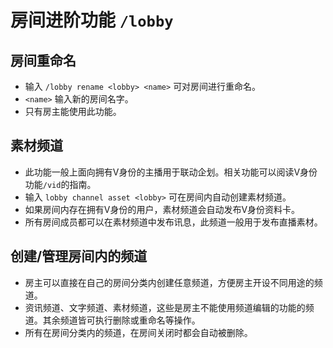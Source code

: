 # 房间进阶功能 `/lobby`

## 房间重命名
- 输入 `/lobby rename <lobby> <name>` 可对房间进行重命名。
- `<name>` 输入新的房间名字。
- 只有房主能使用此功能。

## 素材频道
- 此功能一般上面向拥有V身份的主播用于联动企划。相关功能可以阅读V身份功能`/vid`的指南。
- 输入 `lobby channel asset <lobby>` 可在房间内自动创建素材频道。
- 如果房间内存在拥有V身份的用户，素材频道会自动发布V身份资料卡。
- 所有房间成员都可以在素材频道中发布讯息，此频道一般用于发布直播素材。

## 创建/管理房间内的频道
- 房主可以直接在自己的房间分类内创建任意频道，方便房主开设不同用途的频道。
- 资讯频道、文字频道、素材频道，这些是房主不能使用频道编辑的功能的频道。其余频道皆可执行删除或重命名等操作。
- 所有在房间分类内的频道，在房间关闭时都会自动被删除。
